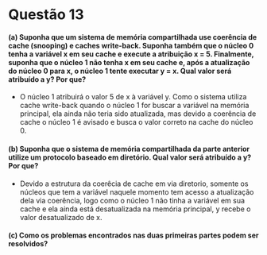 # Questão 13

#### (a) Suponha que um sistema de memória compartilhada use coerência de cache (snooping) e caches write-back. Suponha também que o núcleo 0 tenha a variável x em seu cache e execute a atribuição x = 5. Finalmente, suponha que o núcleo 1 não tenha x em seu cache e, após a atualização do núcleo 0 para x, o núcleo 1 tente executar y = x. Qual valor será atribuído a y? Por que?

- O núcleo 1 atribuirá o valor 5 de x à variável y. Como o sistema utiliza cache write-back quando o núcleo 1 for buscar a variável na memória principal, ela ainda não teria sido atualizada, mas devido a coerência de cache o núcleo 1 é avisado e busca o valor correto na cache do núcleo 0.

#### (b) Suponha que o sistema de memória compartilhada da parte anterior utilize um protocolo baseado em diretório. Qual valor será atribuído a y? Por que?

- Devido a estrutura da coerêcia de cache em via diretorio, somente os núcleos que tem a variável naquele momento tem acesso a atualização dela via coerência, logo como o núcleo 1 não tinha a variável em sua cache e ela ainda está desatualizada na memória principal, y recebe o valor desatualizado de x. 

#### (c) Como os problemas encontrados nas duas primeiras partes podem ser resolvidos?